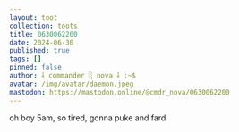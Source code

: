 ```yaml
---
layout: toot
collection: toots
title: 0630062200
date: 2024-06-30
published: true
tags: []
pinned: false
author: ⸸ commander ░ nova ⸸ :~$
avatar: /img/avatar/daemon.jpeg
mastodon: https://mastodon.online/@cmdr_nova/0630062200
---
```


oh boy 5am, so tired, gonna puke and fard
